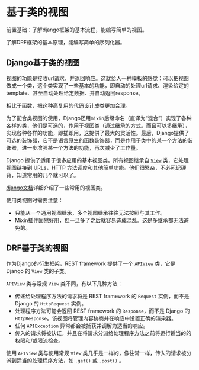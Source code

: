 # 基于类的视图

前置基础：了解django框架的基本流程，能编写简单的视图。

了解DRF框架的基本原理，能编写简单的序列化器。

## Django基于类的视图

视图的功能是接收url请求，并返回响应。这就给人一种模板的感觉：可以把视图做成一个类，这个类实现了一些基本的功能，即自动的处理url请求、渲染给定的template、甚至自动处理给定数据、并自动返回response。

相比于函数，把这种高复用的代码设计成类更加合理。

为了配合类视图的使用，Django还用`mixin`后缀命名（直译为“混合”）实现了各种各样的类，他们是可选的，作用于视图类（通过继承的方式。而且可以多继承），实现各种各样的功能，即插即用，这提供了最大的灵活性。最后，Django提供了可选的装饰器，它不是语言原生的函数装饰器，而是作用于类中的某一个方法的装饰器，进一步增强某一个方法的功能，再次减少了工作量。

Django 提供了适用于很多应用的基本视图类。所有视图继承自 [`View`](https://docs.djangoproject.com/zh-hans/4.1/ref/class-based-views/base/#django.views.generic.base.View) 类，它处理视图链接到 URLs，HTTP 方法调度和其他简单功能。他们很繁杂，不必死记硬背，知道常用的几个就可以了。

[django文档](https://docs.djangoproject.com/zh-hans/4.1/topics/class-based-views/intro/)详细介绍了一些常用的视图类。

使用类视图时需要注意：

- 只能从一个通用视图继承，多个视图继承往往无法按照与其工作。
- Mixin插件固然好用，但一旦多了之后就容易造成混乱。这是多继承都无法避免的。

## DRF基于类的视图

作为Django的衍生框架，REST framework 提供了一个 `APIView` 类，它是 Django 的 `View` 类的子类。

`APIView` 类与常规 `View` 类不同，有以下几种方法：

- 传递给处理程序方法的请求将是 REST framework 的 `Request` 实例，而不是 Django 的 `HttpRequest` 实例。
- 处理程序方法可能会返回 REST framework 的 `Response`，而不是 Django 的 `HttpResponse`。该视图将管理内容协商并在响应中设置正确的渲染器。
- 任何 `APIException` 异常都会被捕获并调解为适当的响应。
- 传入的请求将被认证，并且在将请求分派给处理程序方法之前将运行适当的的权限和/或限流检查。

使用 `APIView` 类与使用常规 `View` 类几乎是一样的，像往常一样，传入的请求被分派到适当的处理程序方法，如 `.get()` 或 `.post()` 。

